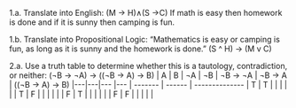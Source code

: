 1.a. Translate into English: (M → H)∧(S →C)
    If math is easy then homework is done and if it is sunny then camping is fun.
    
1.b. Translate into Propositional Logic: “Mathematics is easy or camping is fun, as long as it is sunny and the homework is done.”
    (S ^ H) -> (M v C)
    
2.a. Use a truth table to determine whether this is a tautology, contradiction, or neither: (¬B → ¬A) → ((¬B → A) → B)
    | A | B | ¬A | ¬B | ¬B → ¬A | ¬B → A | ((¬B → A) → B)
    |---|---|--- |--- | ------- | ------ | --------------
    | T | T |    |    |         |        | 
    | T | F |    |    |         |        |
    | F | T |    |    |         |        |
    | F | F |    |    |         |        |
